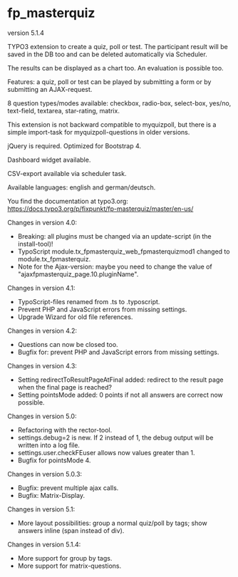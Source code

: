 # fp_masterquiz

version 5.1.4

TYPO3 extension to create a quiz, poll or test. The participant result will be saved in the DB too and can be deleted automatically via Scheduler.

The results can be displayed as a chart too. An evaluation is possible too.

Features: a quiz, poll or test can be played by submitting a form or by submitting an AJAX-request.

8 question types/modes available: checkbox, radio-box, select-box, yes/no, text-field, textarea, star-rating, matrix.

This extension is not backward compatible to myquizpoll, but there is a simple import-task for myquizpoll-questions in older versions.

jQuery is required. Optimized for Bootstrap 4.

Dashboard widget available.

CSV-export available via scheduler task.

Available languages: english and german/deutsch.

You find the documentation at typo3.org: https://docs.typo3.org/p/fixpunkt/fp-masterquiz/master/en-us/


Changes in version 4.0:
- Breaking: all plugins must be changed via an update-script (in the install-tool)!
- TypoScript module.tx_fpmasterquiz_web_fpmasterquizmod1 changed to module.tx_fpmasterquiz.
- Note for the Ajax-version: maybe you need to change the value of "ajaxfpmasterquiz_page.10.pluginName".

Changes in version 4.1:
- TypoScript-files renamed from .ts to .typoscript.
- Prevent PHP and JavaScript errors from missing settings.
- Upgrade Wizard for old file references.

Changes in version 4.2:
- Questions can now be closed too.
- Bugfix for: prevent PHP and JavaScript errors from missing settings.

Changes in version 4.3:
- Setting redirectToResultPageAtFinal added: redirect to the result page when the final page is reached?
- Setting pointsMode added: 0 points if not all answers are correct now possible.

Changes in version 5.0:
- Refactoring with the rector-tool.
- settings.debug=2 is new. If 2 instead of 1, the debug output will be written into a log file.
- settings.user.checkFEuser allows now values greater than 1.
- Bugfix for pointsMode 4.

Changes in version 5.0.3:
- Bugfix: prevent multiple ajax calls.
- Bugfix: Matrix-Display.

Changes in version 5.1:
- More layout possibilities: group a normal quiz/poll by tags; show answers inline (span instead of div).

Changes in version 5.1.4:
- More support for group by tags.
- More support for matrix-questions.